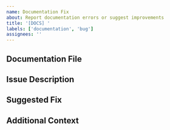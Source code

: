 ```yaml
---
name: Documentation Fix
about: Report documentation errors or suggest improvements
title: '[DOCS] '
labels: ['documentation', 'bug']
assignees: ''
---
```


## Documentation File
<!-- Specify which documentation file has the issue -->

## Issue Description
<!-- Describe the documentation issue -->

## Suggested Fix
<!-- Describe your suggested correction -->

## Additional Context
<!-- Add any other relevant information -->